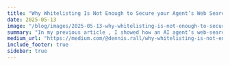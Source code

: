 ```yaml
---
title: "Why Whitelisting Is Not Enough to Secure your Agent’s Web Search"
date: 2025-05-13
image: "/blog/images/2025-05-13-why-whitelisting-is-not-enough-to-secure-your-agents-web-search.jpg"
summary: "In my previous article , I showed how an AI agent’s web‐search feature can be exploited to extract confidential information. In this…"
medium_url: "https://medium.com/@dennis.rall/why-whitelisting-is-not-enough-to-secure-your-agents-web-search-6d70b0df951f"
include_footer: true
sidebar: true
---
```

